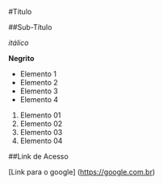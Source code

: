 #Titulo

##Sub-Título

*itálico*

**Negrito**

- Elemento 1
- Elemento 2
- Elemento 3
- Elemento 4

1) Elemento 01
2) Elemento 02
3) Elemento 03
4) Elemento 04

##Link de Acesso

[Link para o google] (https://google.com.br)


















